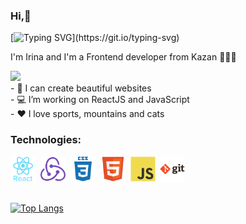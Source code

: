### Hi,👋

[![Typing SVG](https://readme-typing-svg.herokuapp.com?size=24&width=600&lines=Welcome+To+Irina+Paramonova+Github+Profile..)](https://git.io/typing-svg)

I'm Irina and I'm a Frontend developer from Kazan 👩🏽‍💻

<img img src="https://raw.githubusercontent.com/akshitagupta15june/akshitagupta15june/master/200w.webp" width="210px">

<div>
- 💎 I can create beautiful websites<br>
- 💻 I’m working on ReactJS and JavaScript<br>
- ❤️ I love sports, mountains and cats<br>
</div>

### Technologies:
<div>
  <img src="https://github.com/devicons/devicon/blob/master/icons/react/react-original-wordmark.svg" title="React" alt="React" width="40" height="40"/>&nbsp;
  <img src="https://github.com/devicons/devicon/blob/master/icons/redux/redux-original.svg" title="Redux" alt="Redux " width="40" height="40"/>&nbsp;
  <img src="https://github.com/devicons/devicon/blob/master/icons/css3/css3-plain-wordmark.svg"  title="CSS3" alt="CSS" width="40" height="40"/>&nbsp;
  <img src="https://github.com/devicons/devicon/blob/master/icons/html5/html5-original.svg" title="HTML5" alt="HTML" width="40" height="40"/>&nbsp;
  <img src="https://github.com/devicons/devicon/blob/master/icons/javascript/javascript-original.svg" title="JavaScript" alt="JavaScript" width="40" height="40"/>&nbsp;
  <img src="https://github.com/devicons/devicon/blob/master/icons/git/git-original-wordmark.svg" title="Git" **alt="Git" width="40" height="40"/>
</div><br>

[![Top Langs](https://github-readme-stats.vercel.app/api/top-langs/?username=IrinaParamonova7980&layout=compact)](https://github.com/IrinaParamonova7980/github-readme-stats)
